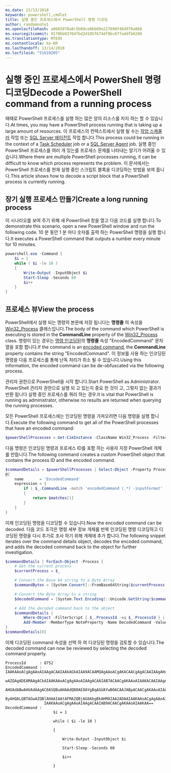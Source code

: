 ```yaml
---
ms.date: 11/13/2018
keywords: powershell,cmdlet
title: 실행 중인 프로세스에서 PowerShell 명령 디코딩
author: randomnote1
ms.openlocfilehash: a0602070a8c5b60ce0bb09e227690f48d970a868
ms.sourcegitcommit: 91786b03704fbd2d185f674df0bc67faddfb6288
ms.translationtype: MTE95
ms.contentlocale: ko-KR
ms.lasthandoff: 11/14/2018
ms.locfileid: "51619205"
---
```

# <a name="decode-a-powershell-command-from-a-running-process"></a><span data-ttu-id="a98d6-103">실행 중인 프로세스에서 PowerShell 명령 디코딩</span><span class="sxs-lookup"><span data-stu-id="a98d6-103">Decode a PowerShell command from a running process</span></span>

<span data-ttu-id="a98d6-104">때때로 PowerShell 프로세스를 실행 하는 많은 양의 리소스를 차지 하는 할 수 있습니다.</span><span class="sxs-lookup"><span data-stu-id="a98d6-104">At times, you may have a PowerShell process running that is taking up a large amount of resources.</span></span>
<span data-ttu-id="a98d6-105">이 프로세스의 컨텍스트에서 실행 될 수는 [작업 스케줄러][] 작업 또는 [SQL Server 에이전트][] 작업 합니다.</span><span class="sxs-lookup"><span data-stu-id="a98d6-105">This process could be running in the context of a [Task Scheduler][] job or a [SQL Server Agent][] job.</span></span> <span data-ttu-id="a98d6-106">실행 중인 PowerShell 프로세스를 여러 개 있는를 프로세스 문제를 나타내는 알기가 어려울 수 있습니다.</span><span class="sxs-lookup"><span data-stu-id="a98d6-106">Where there are multiple PowerShell processes running, it can be difficult to know which process represents the problem.</span></span> <span data-ttu-id="a98d6-107">이 문서에서는 PowerShell 프로세스를 현재 실행 중인 스크립트 블록을 디코딩하는 방법을 보여 줍니다.</span><span class="sxs-lookup"><span data-stu-id="a98d6-107">This article shows how to decode a script block that a PowerShell process is currently running.</span></span>

## <a name="create-a-long-running-process"></a><span data-ttu-id="a98d6-108">장기 실행 프로세스 만들기</span><span class="sxs-lookup"><span data-stu-id="a98d6-108">Create a long running process</span></span>

<span data-ttu-id="a98d6-109">이 시나리오를 보여 주기 위해 새 PowerShell 창을 열고 다음 코드를 실행 합니다.</span><span class="sxs-lookup"><span data-stu-id="a98d6-109">To demonstrate this scenario, open a new PowerShell window and run the following code.</span></span> <span data-ttu-id="a98d6-110">10 분 동안 1 분 마다 숫자를 출력 하는 PowerShell 명령을 실행 합니다.</span><span class="sxs-lookup"><span data-stu-id="a98d6-110">It executes a PowerShell command that outputs a number every minute for 10 minutes.</span></span>

```powershell
powershell.exe -Command {
    $i = 1
    while ( $i -le 10 )
    {
        Write-Output -InputObject $i
        Start-Sleep -Seconds 60
        $i++
    }
}
```

## <a name="view-the-process"></a><span data-ttu-id="a98d6-111">프로세스 뷰</span><span class="sxs-lookup"><span data-stu-id="a98d6-111">View the process</span></span>

<span data-ttu-id="a98d6-112">PowerShell에서 실행 되는 명령의 본문에 저장 됩니다는 **명령줄** 의 속성을 [Win32_Process][] 클래스입니다.</span><span class="sxs-lookup"><span data-stu-id="a98d6-112">The body of the command which PowerShell is executing is stored in the **CommandLine** property of the [Win32_Process][] class.</span></span> <span data-ttu-id="a98d6-113">명령이 있는 경우는 [명령 인코딩된][]의 **명령줄** 속성 "EncodedCommand" 문자열을 포함 합니다.</span><span class="sxs-lookup"><span data-stu-id="a98d6-113">If the command is an [encoded command][], the **CommandLine** property contains the string "EncodedCommand".</span></span> <span data-ttu-id="a98d6-114">이 정보를 사용 하는 인코딩된 명령을 다음 프로세스를 통해 난독 처리가 취소 될 수 있습니다.</span><span class="sxs-lookup"><span data-stu-id="a98d6-114">Using this information, the encoded command can be de-obfuscated via the following process.</span></span>

<span data-ttu-id="a98d6-115">관리자 권한으로 PowerShell을 시작 합니다.</span><span class="sxs-lookup"><span data-stu-id="a98d6-115">Start PowerShell as Administrator.</span></span> <span data-ttu-id="a98d6-116">PowerShell 관리자 권한으로 실행 되 고 있는지 중요 한 것이 고, 그렇지 없는 결과가 반환 됩니다 실행 중인 프로세스를 쿼리 하는 경우.</span><span class="sxs-lookup"><span data-stu-id="a98d6-116">It is vital that PowerShell is running as administrator, otherwise no results are returned when querying the running processes.</span></span>

<span data-ttu-id="a98d6-117">모든 PowerShell 프로세스에는 인코딩된 명령을 가져오려면 다음 명령을 실행 합니다.</span><span class="sxs-lookup"><span data-stu-id="a98d6-117">Execute the following command to get all of the PowerShell processes that have an encoded command:</span></span>

```powershell
$powerShellProcesses = Get-CimInstance -ClassName Win32_Process -Filter 'CommandLine LIKE "%EncodedCommand%"'
```

<span data-ttu-id="a98d6-118">다음 명령은 인코딩된 명령과 프로세스 ID를 포함 하는 사용자 지정 PowerShell 개체를 만듭니다.</span><span class="sxs-lookup"><span data-stu-id="a98d6-118">The following command creates a custom PowerShell object that contains the process ID and the encoded command.</span></span>

```powershell
$commandDetails = $powerShellProcesses | Select-Object -Property ProcessId,
@{
    name       = 'EncodedCommand'
    expression = {
        if ( $_.CommandLine -match 'encodedCommand (.*) -inputFormat' )
        {
            return $matches[1]
        }
    }
}
```

<span data-ttu-id="a98d6-119">이제 인코딩된 명령을 디코딩할 수 있습니다.</span><span class="sxs-lookup"><span data-stu-id="a98d6-119">Now the encoded command can be decoded.</span></span> <span data-ttu-id="a98d6-120">다음 코드 조각은 명령 세부 정보 개체를 반복 인코딩된 명령 디코딩하고 디코딩된 명령을 다시 추가로 조사 하기 위해 개체에 추가 합니다.</span><span class="sxs-lookup"><span data-stu-id="a98d6-120">The following snippet iterates over the command details object, decodes the encoded command, and adds the decoded command back to the object for further investigation.</span></span>

```powershell
$commandDetails | ForEach-Object -Process {
    # Get the current process
    $currentProcess = $_

    # Convert the Base 64 string to a Byte Array
    $commandBytes = [System.Convert]::FromBase64String($currentProcess.EncodedCommand)

    # Convert the Byte Array to a string
    $decodedCommand = [System.Text.Encoding]::Unicode.GetString($commandBytes)

    # Add the decoded command back to the object
    $commandDetails |
        Where-Object -FilterScript { $_.ProcessId -eq $_.ProcessId } |
        Add-Member -MemberType NoteProperty -Name DecodedCommand -Value $decodedCommand
}
$commandDetails[0]
```

<span data-ttu-id="a98d6-121">이제 디코딩된 command 속성을 선택 하 여 디코딩된 명령을 검토할 수 있습니다.</span><span class="sxs-lookup"><span data-stu-id="a98d6-121">The decoded command can now be reviewed by selecting the decoded command property.</span></span>

```output
ProcessId      : 8752
EncodedCommand : IAAKAAoACgAgAAoAIAAgACAAIAAkAGkAIAA9ACAAMQAgAAoACgAKACAACgAgACAAIAAgAHcAaABpAGwAZQAgACgAIAAkAGkAIAAtAG
                 wAZQAgADEAMAAgACkAIAAKAAoACgAgAAoAIAAgACAAIAB7ACAACgAKAAoAIAAKACAAIAAgACAAIAAgACAAIABXAHIAaQB0AGUALQBP
                 AHUAdABwAHUAdAAgAC0ASQBuAHAAdQB0AE8AYgBqAGUAYwB0ACAAJABpACAACgAKAAoAIAAKACAAIAAgACAAIAAgACAAIABTAHQAYQ
                 ByAHQALQBTAGwAZQBlAHAAIAAtAFMAZQBjAG8AbgBkAHMAIAA2ADAAIAAKAAoACgAgAAoAIAAgACAAIAAgACAAIAAgACQAaQArACsA
                 IAAKAAoACgAgAAoAIAAgACAAIAB9ACAACgAKAAoAIAAKAA==
DecodedCommand :
                     $i = 1

                     while ( $i -le 10 )

                     {

                         Write-Output -InputObject $i

                         Start-Sleep -Seconds 60

                         $i++

                     }
```

[작업 스케줄러]: /windows/desktop/TaskSchd/task-scheduler-start-page
[Task Scheduler]: /windows/desktop/TaskSchd/task-scheduler-start-page
[SQL Server 에이전트]: /sql/ssms/agent/sql-server-agent
[SQL Server Agent]: /sql/ssms/agent/sql-server-agent
[Win32_Process]: /windows/desktop/CIMWin32Prov/win32-process
[명령 인코딩된]: /powershell/scripting/core-powershell/console/powershell.exe-command-line-help#-encodedcommand-
[encoded command]: /powershell/scripting/core-powershell/console/powershell.exe-command-line-help#-encodedcommand-
